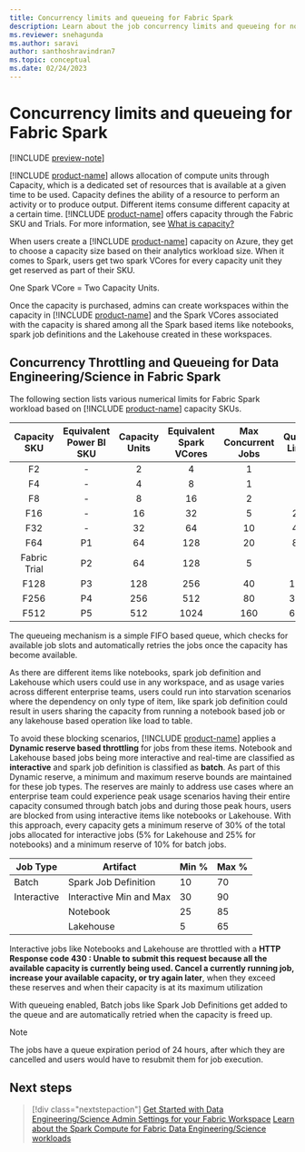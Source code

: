 ```yaml
---
title: Concurrency limits and queueing for Fabric Spark
description: Learn about the job concurrency limits and queueing for notebooks, spark job definitions and lakehouse jobs in Fabric.
ms.reviewer: snehagunda
ms.author: saravi
author: santhoshravindran7
ms.topic: conceptual
ms.date: 02/24/2023
---
```

# Concurrency limits and queueing for Fabric Spark

[!INCLUDE [preview-note](../includes/preview-note.md)]

[!INCLUDE [product-name](../includes/product-name.md)] allows allocation of compute units through Capacity, which is a dedicated set of resources that is available at a given time to be used. Capacity defines the ability of a resource to perform an activity or to produce output. Different items consume different capacity at a certain time. [!INCLUDE [product-name](../includes/product-name.md)] offers capacity through the Fabric SKU and Trials. For more information, see [What is capacity?](../enterprise/what-is-capacity.md)

When users create a [!INCLUDE [product-name](../includes/product-name.md)] capacity on Azure, they get to choose a capacity size based on their analytics workload size. When it comes to Spark, users get two spark VCores for every capacity unit they get reserved as part of their SKU. 

One Spark VCore = Two Capacity Units. 

Once the capacity is purchased, admins can create workspaces within the capacity in [!INCLUDE [product-name](../includes/product-name.md)]  and the Spark VCores associated with the capacity is shared among all the Spark based items like notebooks, spark job definitions and the Lakehouse created in these workspaces. 

## Concurrency Throttling and Queueing for Data Engineering/Science in Fabric Spark

The following section lists various numerical limits for Fabric Spark workload based on [!INCLUDE [product-name](../includes/product-name.md)] capacity SKUs.

|Capacity SKU|Equivalent Power BI SKU| Capacity Units| Equivalent Spark VCores| Max Concurrent Jobs| Queue Limit|
|:-----:|:-----:|:------:|:-----:|:-----:|:-----:|
|F2|-|2|4|1|4|
|F4|-|4|8|1|4|
|F8|-|8|16|2|8|
|F16|-|16|32|5|20|
|F32|-|32|64|10|40|
|F64|P1|64|128|20|80|
|Fabric Trial|P2|64|128|5|-|
|F128|P3|128|256|40|160|
|F256|P4|256|512|80|320|
|F512|P5|512|1024|160|640|

The queueing mechanism is a simple FIFO based queue, which checks for available job slots and automatically retries the jobs once the capacity has become available. 

As there are different items like notebooks, spark job definition and Lakehouse which users could use in any workspace, and as usage varies across different enterprise teams, users could run into starvation scenarios where the dependency on only type of item, like spark job definition could result in users sharing the capacity from running a notebook based job or any lakehouse based operation like load to table. 

To avoid these  blocking scenarios, [!INCLUDE [product-name](../includes/product-name.md)] applies a **Dynamic reserve based throttling** for jobs from these items. Notebook and Lakehouse based jobs being more interactive and real-time are classified as **interactive** and spark job definition is classified as **batch**. As part of this Dynamic reserve, a minimum and maximum reserve bounds are maintained for these job types. The reserves are mainly to address use cases where an enterprise team could experience peak usage scenarios having their entire capacity consumed through batch jobs and during those peak hours, users are blocked from using interactive items like notebooks or Lakehouse. With this approach, every capacity gets a minimum reserve of 30% of the total jobs allocated for interactive jobs (5% for Lakehouse and 25% for notebooks) and a minimum reserve of 10% for batch jobs.  

| Job Type     | Artifact                  | Min % | Max % |
|--------------|---------------------------|-------|-------|
| Batch        | Spark Job Definition      | 10    | 70    |
| Interactive  | Interactive Min and Max   | 30    | 90    |
|              | Notebook                  | 25    | 85    |
|              | Lakehouse                 | 5     | 65    |


Interactive jobs like Notebooks and Lakehouse are throttled with a  **HTTP Response code 430 : Unable to submit this request because all the available capacity is currently being used. Cancel a currently running job, increase your available capacity, or try again later**,  when they exceed these reserves and when their capacity is at its maximum utilization

With queueing enabled, Batch jobs like Spark Job Definitions get added to the queue and are automatically retried when the capacity is freed up.

> [!NOTE]
> The jobs have a queue expiration period of 24 hours, after which they are cancelled and users would have to resubmit them for job execution. 

## Next steps

>[!div class="nextstepaction"]
>[Get Started with Data Engineering/Science Admin Settings for your Fabric Workspace](data-engineering-and-science-workspace-admin-settings.md)
>[Learn about the Spark Compute for Fabric Data Engineering/Science workloads](spark-compute.md)
